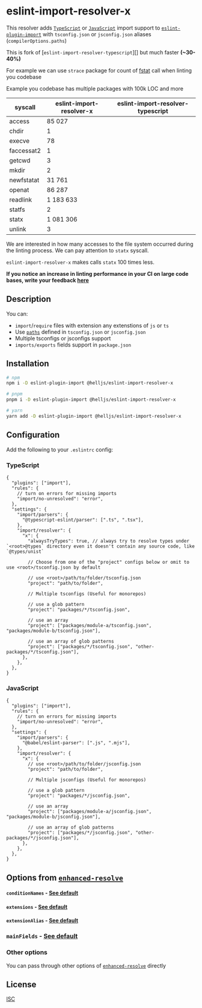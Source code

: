 # eslint-import-resolver-x

This resolver adds [`TypeScript`][] or [`JavaScript`][] import support to [`eslint-plugin-import`][] with `tsconfig.json` or `jsconfig.json` aliases (`compilerOptions.paths`)

This is fork of [`eslint-import-resolver-typescript`][] but much faster **(~30-40%)**

For example we can use `strace` package for count of [fstat](`https://nodejs.org/api/fs.html#fsfstatsyncfd-options`) call when linting you codebase

Example you codebase has multiple packages with 100k LOC and more

| syscall    | eslint-import-resolver-x | eslint-import-resolver-typescript |
| ---------- | ------------------------ | --------------------------------- |
| access     | 85 027                   |
| chdir      | 1                        |
| execve     | 78                       |
| faccessat2 | 1                        |
| getcwd     | 3                        |
| mkdir      | 2                        |
| newfstatat | 31 761                   |
| openat     | 86 287                   |
| readlink   | 1 183 633                |
| statfs     | 2                        |
| statx      | 1 081 306                |
| unlink     | 3                        |

We are interested in how many accesses to the file system occurred during the linting process. We can pay attention to `statx` syscall.

`eslint-import-resolver-x` makes calls `statx` 100 times less.

**If you notice an increase in linting performance in your CI on large code bases, write your feedback [here](https://github.com/helljs/eslint-import-resolver-x/discussions/1)**

## Description

You can:

- `import`/`require` files with extension any extenstions of `js` or `ts`
- Use [`paths`](https://www.typescriptlang.org/docs/handbook/module-resolution.html#path-mapping) defined in `tsconfig.json` or `jsconfig.json`
- Multiple tsconfigs or jsconfigs support
- `imports/exports` fields support in `package.json`

## Installation

```sh
# npm
npm i -D eslint-plugin-import @helljs/eslint-import-resolver-x

# pnpm
pnpm i -D eslint-plugin-import @helljs/eslint-import-resolver-x

# yarn
yarn add -D eslint-plugin-import @helljs/eslint-import-resolver-x
```

## Configuration

Add the following to your `.eslintrc` config:

### TypeScript

```jsonc
{
  "plugins": ["import"],
  "rules": {
    // turn on errors for missing imports
    "import/no-unresolved": "error",
  },
  "settings": {
    "import/parsers": {
      "@typescript-eslint/parser": [".ts", ".tsx"],
    },
    "import/resolver": {
      "x": {
        "alwaysTryTypes": true, // always try to resolve types under `<root>@types` directory even it doesn't contain any source code, like `@types/unist`

        // Choose from one of the "project" configs below or omit to use <root>/tsconfig.json by default

        // use <root>/path/to/folder/tsconfig.json
        "project": "path/to/folder",

        // Multiple tsconfigs (Useful for monorepos)

        // use a glob pattern
        "project": "packages/*/tsconfig.json",

        // use an array
        "project": ["packages/module-a/tsconfig.json", "packages/module-b/tsconfig.json"],

        // use an array of glob patterns
        "project": ["packages/*/tsconfig.json", "other-packages/*/tsconfig.json"],
      },
    },
  },
}
```

### JavaScript

```jsonc
{
  "plugins": ["import"],
  "rules": {
    // turn on errors for missing imports
    "import/no-unresolved": "error",
  },
  "settings": {
    "import/parsers": {
      "@babel/eslint-parser": [".js", ".mjs"],
    },
    "import/resolver": {
      "x": {
        // use <root>/path/to/folder/jsconfig.json
        "project": "path/to/folder",

        // Multiple jsconfigs (Useful for monorepos)

        // use a glob pattern
        "project": "packages/*/jsconfig.json",

        // use an array
        "project": ["packages/module-a/jsconfig.json", "packages/module-b/jsconfig.json"],

        // use an array of glob patterns
        "project": ["packages/*/jsconfig.json", "other-packages/*/jsconfig.json"],
      },
    },
  },
}
```

## Options from [`enhanced-resolve`][]

#### `conditionNames` - [See default](src/default.ts)

#### `extensions` - [See default](src/default.ts)

#### `extensionAlias` - [See default](src/default.ts)

### `mainFields` - [See default](src/default.ts)

### Other options

You can pass through other options of [`enhanced-resolve`][] directly

## License

[ISC][]

[`eslint-plugin-import`]: https://www.npmjs.com/package/eslint-plugin-import
[`enhanced-resolve`]: https://www.npmjs.com/package/enhanced-resolve
[`typescript`]: https://www.typescriptlang.org
[`javascript`]: https://ecma-international.org/
[isc]: https://opensource.org/licenses/ISC
